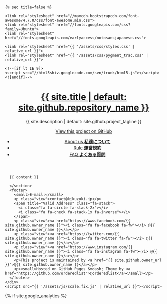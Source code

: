 <!doctype html>
<html lang="{{ site.lang | default: "en-US" }}">
  <head>
    <meta charset="utf-8">
    <meta name="viewport" content="width=device-width">
    <meta http-equiv="X-UA-Compatible" content="chrome=1">
    <title>{% if page.title %}{{ page.title }} | {% endif %}{{ site.title | default: site.github.repository_name }}{% if page.title %}{% else %} | {{ site.github.project_tagline | default: site.description }}{% endif %}</title>
  
    {% seo title=false %}
    
    <link rel="stylesheet" href="//maxcdn.bootstrapcdn.com/font-awesome/4.7.0/css/font-awesome.min.css">
    <link rel="stylesheet" href="//fonts.googleapis.com/css?family=Ubuntu">
    <link rel="stylesheet" href="//fonts.googleapis.com/earlyaccess/notosansjapanese.css">
    
    <link rel="stylesheet" href="{{ '/assets/css/styles.css' | relative_url }}">
    <link rel="stylesheet" href="{{ '/assets/css/pygment_trac.css' | relative_url }}">
    
    <!--[if lt IE 9]>
    <script src="//html5shiv.googlecode.com/svn/trunk/html5.js"></script>
    <![endif]-->
  </head>
  <body>
    <div class="wrapper">
      <header>
        <a href="{{ site.github.url }}"><h1>{{ site.title | default: site.github.repository_name }}</h1></a>
        <p>{{ site.description | default: site.github.project_tagline }}</p>
        <p class="view"><a href="{{ site.github.repository_url }}"><i class="fa fa-github fa-fw"></i> View this project on GitHub</a></p>
        <ul>
<li><a href="{{ '/about' | relative_url }}">About us <strong>私達について</strong></a></li>
<li><a href="{{ '/rule' | relative_url }}">Rule <strong>運営規約</strong></a></li>
<li><a href="{{ '/faq' | relative_url }}">FAQ <strong>よくある質問</strong></a></li>
        </ul>
      </header>
      <section>

      {{ content }}

      </section>
      <footer>
        <small>E-mail:</small>
        <p class="view">contact@kikuzuki.jp</p>
        <span title="Valid Address" class="fa-stack">
          <i class="fa fa-circle fa-stack-2x"></i>
          <i class="fa fa-check fa-stack-1x fa-inverse"></i>
        </span>
        <p class="view"><a href="https://www.facebook.com/{{ site.github.owner_name }}"><i class="fa fa-facebook fa-fw"></i> @{{ site.github.owner_name }}</a></p>
        <p class="view"><a href="https://twitter.com/{{ site.github.owner_name }}"><i class="fa fa-twitter fa-fw"></i> @{{ site.github.owner_name }}</a></p>
        <p class="view"><a href="https://www.instagram.com/{{ site.github.owner_name }}"><i class="fa fa-instagram fa-fw"></i> @{{ site.github.owner_name }}</a></p>
        <p>This project is maintained by <a href="{{ site.github.owner_url }}">@{{ site.github.owner_name }}</a></p>
        <p><small>Hosted on GitHub Pages &mdash; Theme by <a href="https://github.com/orderedlist">@orderedlist</a></small></p>
      </footer>
    </div>
    <script src="{{ '/assets/js/scale.fix.js' | relative_url }}"></script>


  {% if site.google_analytics %}
    <script>
        (function(i,s,o,g,r,a,m){i['GoogleAnalyticsObject']=r;i[r]=i[r]||function(){
        (i[r].q=i[r].q||[]).push(arguments)},i[r].l=1*new Date();a=s.createElement(o),
        m=s.getElementsByTagName(o)[0];a.async=1;a.src=g;m.parentNode.insertBefore(a,m)
        })(window,document,'script','https://www.google-analytics.com/analytics.js','ga');

        ga('create', '{{ site.google_analytics }}', 'auto');
        ga('send', 'pageview');
    </script>
  {% endif %}
  </body>
</html>

